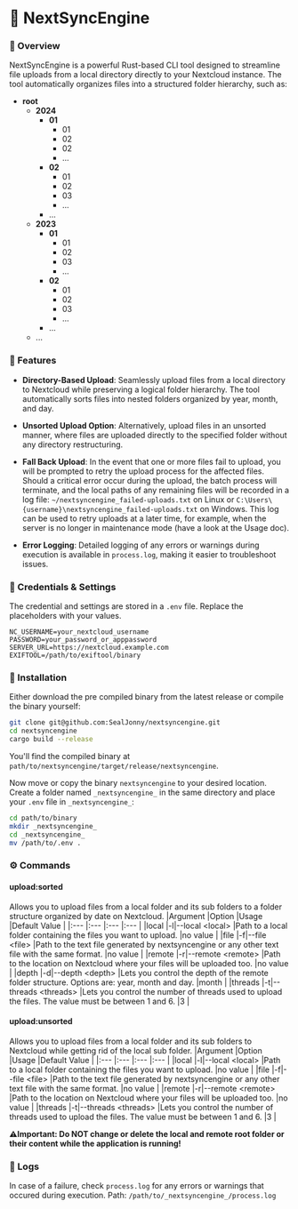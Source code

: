 # 🚀 NextSyncEngine

### 📖 Overview

NextSyncEngine is a powerful Rust-based CLI tool designed to streamline file uploads from a local directory directly to your Nextcloud instance. The tool automatically organizes files into a structured folder hierarchy, such as:

- **root**
  - **2024**
    - **01**
      - 01
      - 02
      - 02
      - ...
    - **02**
      - 01
      - 02
      - 03
      - ...
    - ...
  - **2023**
    - **01**
      - 01
      - 02
      - 03
      - ...
    - **02**
      - 01
      - 02
      - 03
      - ...
    - ...
  - ...


### 🚀 Features

- **Directory-Based Upload**: Seamlessly upload files from a local directory to Nextcloud while preserving a logical folder hierarchy. The tool automatically sorts files into nested folders organized by year, month, and day.

- **Unsorted Upload Option**: Alternatively, upload files in an unsorted manner, where files are uploaded directly to the specified folder without any directory restructuring.

- **Fall Back Upload**: In the event that one or more files fail to upload, you will be prompted to retry the upload process for the affected files. Should a critical error occur during the upload, the batch process will terminate, and the local paths of any remaining files will be recorded in a log file: `~/nextsyncengine_failed-uploads.txt` on Linux or `C:\Users\{username}\nextsyncengine_failed-uploads.txt` on Windows. This log can be used to retry uploads at a later time, for example, when the server is no longer in maintenance mode (have a look at the Usage doc).

- **Error Logging**: Detailed logging of any errors or warnings during execution is available in `process.log`, making it easier to troubleshoot issues.

### 🔐 Credentials & Settings
The credential and settings  are stored in a `.env` file. Replace the placeholders with your values.

```plaintext
NC_USERNAME=your_nextcloud_username
PASSWORD=your_password_or_apppassword
SERVER_URL=https://nextcloud.example.com
EXIFTOOL=/path/to/exiftool/binary
```

### 🔧 Installation
Either download the pre compiled binary from the latest release or compile the binary yourself:
```bash
git clone git@github.com:SealJonny/nextsyncengine.git
cd nextsyncengine
cargo build --release
```
You'll find the compiled binary at `path/to/nextsyncengine/target/release/nextsyncengine`.

Now move or copy the binary `nextsyncengine` to your desired location.
Create a folder named `_nextsyncengine_` in the same directory and place your `.env` file in `_nextsyncengine_`:
```bash
cd path/to/binary
mkdir _nextsyncengine_
cd _nextsyncengine_
mv /path/to/.env .
```

### ⚙️ Commands
#### upload:sorted
Allows you to upload files from a local folder and its sub folders to a folder structure organized by date on Nextcloud.
|Argument     |Option                                   |Usage                                                                                                |Default Value  |
|:---         |:---                                     |:---                                                                                                 |:---           |
|local        |-l\|--local &lt;local&gt;                |Path to a local folder containing the files you want to upload.                                      |no value       |
|file         |-f\|--file &lt;file&gt;                  |Path to the text file generated by nextsyncengine or any other text file with the same format.       |no value       |
|remote       |-r\|--remote &lt;remote&gt;              |Path to the location on Nextcloud where your files will be uploaded too.                             |no value       |
|depth        |-d\|--depth &lt;depth&gt;                |Lets you control the depth of the remote folder structure. Options are: year, month and day.        |month          |
|threads      |-t\|--threads &lt;threads&gt;            |Lets you control the number of threads used to upload the files. The value must be between 1 and 6. |3              |

#### upload:unsorted
Allows you to upload files from a local folder and its sub folders to Nextcloud while getting rid of the local sub folder.
|Argument     |Option                                   |Usage                                                                                                |Default Value  |
|:---         |:---                                     |:---                                                                                                 |:---           |
|local        |-l\|--local &lt;local&gt;                |Path to a local folder containing the files you want to upload.                                      |no value       |
|file         |-f\|--file &lt;file&gt;                  |Path to the text file generated by nextsyncengine or any other text file with the same format.       |no value       |
|remote       |-r\|--remote &lt;remote&gt;              |Path to the location on Nextcloud where your files will be uploaded too.                             |no value       |
|threads      |-t\|--threads &lt;threads&gt;            |Lets you control the number of threads used to upload the files. The value must be between 1 and 6. |3              |

 **⚠️Important: Do NOT change or delete the local and remote root folder or their content while the application is running!**


### 📜 Logs
In case of a failure, check `process.log` for any errors or warnings that occured during execution.
Path: `/path/to/_nextsyncengine_/process.log`
